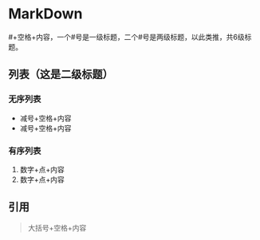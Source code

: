 # MarkDown 
#+空格+内容，一个#号是一级标题，二个#号是两级标题，以此类推，共6级标题。
## 列表（这是二级标题）
### 无序列表
- 减号+空格+内容
- 减号+空格+内容
### 有序列表
1. 数字+点+内容
2. 数字+点+内容
## 引用
> 大括号+空格+内容
